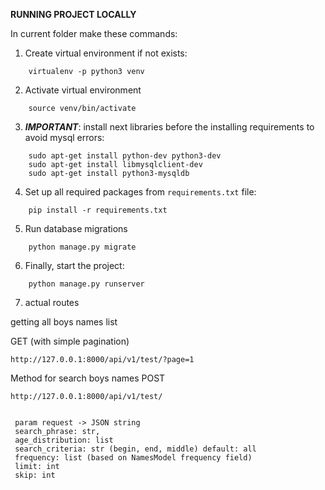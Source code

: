 **RUNNING PROJECT LOCALLY**

In current folder make these commands:

1) Create virtual environment if not exists:
```
	virtualenv -p python3 venv
```
2) Activate virtual environment 
```
	source venv/bin/activate
```
3) ***IMPORTANT***: install next libraries before the installing requirements to avoid mysql errors:  
```
	sudo apt-get install python-dev python3-dev 
	sudo apt-get install libmysqlclient-dev
	sudo apt-get install python3-mysqldb 
```
4) Set up all required packages  from `requirements.txt` file:
```
	pip install -r requirements.txt
```
5) Run database migrations  
```
	python manage.py migrate
```

6) Finally, start the project:  
```
	python manage.py runserver
```

7) actual routes

getting all boys names list 

GET (with simple pagination)
```
http://127.0.0.1:8000/api/v1/test/?page=1
```

Method for search boys names
POST
```
http://127.0.0.1:8000/api/v1/test/


 param request -> JSON string
 search_phrase: str,
 age_distribution: list
 search_criteria: str (begin, end, middle) default: all
 frequency: list (based on NamesModel frequency field)
 limit: int
 skip: int
```